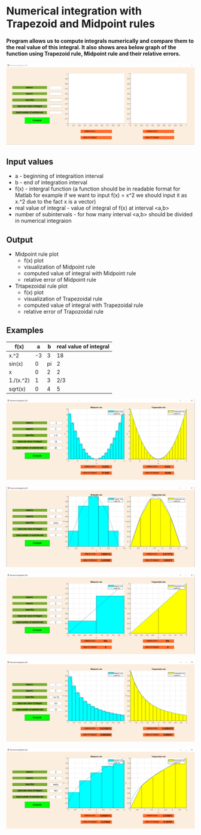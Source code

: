 # Numerical integration with Trapezoid and Midpoint rules


#### Program allows us to compute integrals numerically and compare them to the real value of this integral. It also shows area below graph of the function using Trapezoid rule, Midpoint rule and their relative errors. 

![GitHub Logo](/screenshots/blankGUI.png)

## Input values
  * a - beginning of integraition interval
  * b - end of integration interval
  * f(x) - intergral function (a function should be in readable format for Matlab for example if we want to input f(x) = x^2 we should input it as x.^2 due to the fact x is a vector)
  * real value of integral - value of integral of f(x) at interval <a,b>
  * number of subintervals - for how many interval <a,b> should be divided in numerical integraion 
  
## Output
  * Midpoint rule plot
     * f(x) plot
     * visualization of Midpoint rule
     * computed value of integral with Midpoint rule
     * relative error of Midpoint rule 
  * Trtapezoidal rule plot
     * f(x) plot
     * visualization of Trapezoidal rule
     * computed value of integral with Trapezoidal rule
     * relative error of Trapozoidal rule 
  

## Examples

 f(x) | a | b | real value of integral  
------------ | -------------| -------------| -------------
x.^2 | -3 | 3 | 18 
sin(x) | 0 | pi | 2 
x | 0 | 2 | 2 
1./(x.^2) | 1 | 3 | 2/3 
sqrt(x) | 0 | 4 | 5 
 
![GitHub Logo](/screenshots/example1.png)
 
![GitHub Logo](/screenshots/example2.png)
 
![GitHub Logo](/screenshots/example3.png)
 
![GitHub Logo](/screenshots/example4.png)
 
![GitHub Logo](/screenshots/example5.png)
